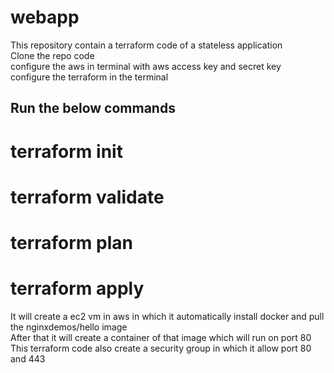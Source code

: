 # webapp
This repository contain a terraform code of a stateless application <br>
Clone the repo code <br>
configure the aws in terminal with aws access key and secret key <br>
configure the terraform in the terminal <br>
## Run the below commands <br>
# terraform init
# terraform validate
# terraform plan
# terraform apply

It will create a ec2 vm in aws in which it automatically install docker and pull the nginxdemos/hello image <br>
After that it will create a container of that image which will run on port 80 <br>
This terraform code also create a security group in which it allow port 80 and 443 <br>

